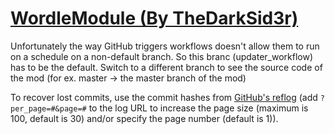 # [WordleModule (By TheDarkSid3r)](https://github.com/TheDarkSid3r/WordleModule)

Unfortunately the way GitHub triggers workflows doesn't allow them to run on a schedule on a non-default branch. So this branc (updater_workflow) has to be the default. Switch to a different branch to see the source code of the mod (for ex. master -> the master branch of the mod)

To recover lost commits, use the commit hashes from [GitHub's reflog](https://api.github.com/repos/KtaneModules/WordleModule-TheDarkSid3r/events) (add `?per_page=#&page=#` to the log URL to increase the page size (maximum is 100, default is 30) and/or specify the page number (default is 1)).
